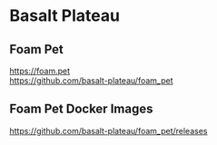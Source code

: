 

# Basalt Plateau

## Foam Pet  
https://foam.pet  
https://github.com/basalt-plateau/foam_pet

## Foam Pet Docker Images  
https://github.com/basalt-plateau/foam_pet/releases
